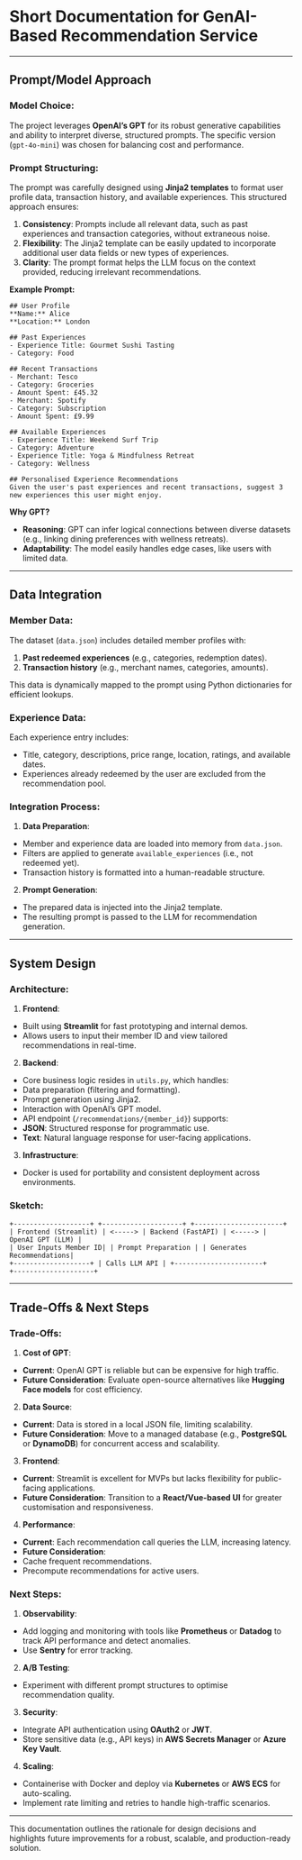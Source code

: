 # Short Documentation for GenAI-Based Recommendation Service

---

## **Prompt/Model Approach**

### Model Choice:
The project leverages **OpenAI’s GPT** for its robust generative capabilities and ability to interpret diverse, structured prompts. The specific version (`gpt-4o-mini`) was chosen for balancing cost and performance.

### Prompt Structuring:
The prompt was carefully designed using **Jinja2 templates** to format user profile data, transaction history, and available experiences. This structured approach ensures:
1. **Consistency**: Prompts include all relevant data, such as past experiences and transaction categories, without extraneous noise.
2. **Flexibility**: The Jinja2 template can be easily updated to incorporate additional user data fields or new types of experiences.
3. **Clarity**: The prompt format helps the LLM focus on the context provided, reducing irrelevant recommendations.

**Example Prompt:**
```plaintext
## User Profile
**Name:** Alice
**Location:** London

## Past Experiences
- Experience Title: Gourmet Sushi Tasting
- Category: Food

## Recent Transactions
- Merchant: Tesco
- Category: Groceries
- Amount Spent: £45.32
- Merchant: Spotify
- Category: Subscription
- Amount Spent: £9.99

## Available Experiences
- Experience Title: Weekend Surf Trip
- Category: Adventure
- Experience Title: Yoga & Mindfulness Retreat
- Category: Wellness

## Personalised Experience Recommendations
Given the user's past experiences and recent transactions, suggest 3 new experiences this user might enjoy.
```

**Why GPT?**
- **Reasoning**: GPT can infer logical connections between diverse datasets (e.g., linking dining preferences with wellness retreats).
- **Adaptability**: The model easily handles edge cases, like users with limited data.

---

## **Data Integration**

### Member Data:
The dataset (`data.json`) includes detailed member profiles with:
1. **Past redeemed experiences** (e.g., categories, redemption dates).
2. **Transaction history** (e.g., merchant names, categories, amounts).

This data is dynamically mapped to the prompt using Python dictionaries for efficient lookups.

### Experience Data:
Each experience entry includes:
- Title, category, descriptions, price range, location, ratings, and available dates.
- Experiences already redeemed by the user are excluded from the recommendation pool.

### Integration Process:
1. **Data Preparation**:
- Member and experience data are loaded into memory from `data.json`.
- Filters are applied to generate `available_experiences` (i.e., not redeemed yet).
- Transaction history is formatted into a human-readable structure.
2. **Prompt Generation**:
- The prepared data is injected into the Jinja2 template.
- The resulting prompt is passed to the LLM for recommendation generation.

---

## **System Design**

### Architecture:
1. **Frontend**:
- Built using **Streamlit** for fast prototyping and internal demos.
- Allows users to input their member ID and view tailored recommendations in real-time.

2. **Backend**:
- Core business logic resides in `utils.py`, which handles:
- Data preparation (filtering and formatting).
- Prompt generation using Jinja2.
- Interaction with OpenAI’s GPT model.
- API endpoint (`/recommendations/{member_id}`) supports:
- **JSON**: Structured response for programmatic use.
- **Text**: Natural language response for user-facing applications.

3. **Infrastructure**:
- Docker is used for portability and consistent deployment across environments.

### Sketch:
```
+-------------------+ +--------------------+ +----------------------+
| Frontend (Streamlit) | <-----> | Backend (FastAPI) | <-----> | OpenAI GPT (LLM) |
| User Inputs Member ID| | Prompt Preparation | | Generates Recommendations|
+-------------------+ | Calls LLM API | +----------------------+
+--------------------+
```

---

## **Trade-Offs & Next Steps**

### Trade-Offs:
1. **Cost of GPT**:
- **Current**: OpenAI GPT is reliable but can be expensive for high traffic.
- **Future Consideration**: Evaluate open-source alternatives like **Hugging Face models** for cost efficiency.

2. **Data Source**:
- **Current**: Data is stored in a local JSON file, limiting scalability.
- **Future Consideration**: Move to a managed database (e.g., **PostgreSQL** or **DynamoDB**) for concurrent access and scalability.

3. **Frontend**:
- **Current**: Streamlit is excellent for MVPs but lacks flexibility for public-facing applications.
- **Future Consideration**: Transition to a **React/Vue-based UI** for greater customisation and responsiveness.

4. **Performance**:
- **Current**: Each recommendation call queries the LLM, increasing latency.
- **Future Consideration**:
- Cache frequent recommendations.
- Precompute recommendations for active users.

### Next Steps:
1. **Observability**:
- Add logging and monitoring with tools like **Prometheus** or **Datadog** to track API performance and detect anomalies.
- Use **Sentry** for error tracking.

2. **A/B Testing**:
- Experiment with different prompt structures to optimise recommendation quality.

3. **Security**:
- Integrate API authentication using **OAuth2** or **JWT**.
- Store sensitive data (e.g., API keys) in **AWS Secrets Manager** or **Azure Key Vault**.

4. **Scaling**:
- Containerise with Docker and deploy via **Kubernetes** or **AWS ECS** for auto-scaling.
- Implement rate limiting and retries to handle high-traffic scenarios.

---

This documentation outlines the rationale for design decisions and highlights future improvements for a robust, scalable, and production-ready solution.

